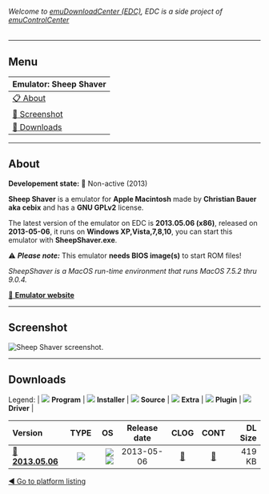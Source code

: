 ###### Welcome to [emuDownloadCenter (EDC)](https://github.com/PhoenixInteractiveNL/emuDownloadCenter/wiki/), EDC is a side project of [emuControlCenter](https://github.com/PhoenixInteractiveNL/emuControlCenter/wiki/)
***
## Menu
| **Emulator: Sheep Shaver** |
|:---------|
| [:clipboard: About](#about) |
| [:sunrise: Screenshot](#screenshot) |
| [:floppy_disk: Downloads](#downloads) |
***
## About
**Developement state:** :red_circle: Non-active (2013)

**Sheep Shaver** is a emulator for **Apple Macintosh** made by **Christian Bauer aka cebix** and has a **GNU GPLv2** license.

The latest version of the emulator on EDC is **2013.05.06 (x86)**, released on **2013-05-06**, it runs on **Windows XP,Vista,7,8,10**, you can start this emulator with **SheepShaver.exe**.

:warning: _**Please note:**_ This emulator **needs BIOS image(s)** to start ROM files!

_SheepShaver is a MacOS run-time environment that runs MacOS 7.5.2 thru 9.0.4._

[:link: **Emulator website**](http://sheepshaver.cebix.net)
***
## Screenshot
![](https://raw.githubusercontent.com/PhoenixInteractiveNL/emuDownloadCenter/master/hooks/sheepshaver/emulator_screen_01.jpg "Sheep Shaver screenshot.")
***
## Downloads
Legend:
| ![](https://raw.githubusercontent.com/wiki/PhoenixInteractiveNL/emuDownloadCenter/images_misc/icon_program_24.png) **Program** | 
![](https://raw.githubusercontent.com/wiki/PhoenixInteractiveNL/emuDownloadCenter/images_misc/icon_installer_24.png) **Installer** | 
![](https://raw.githubusercontent.com/wiki/PhoenixInteractiveNL/emuDownloadCenter/images_misc/icon_source_code_24.png) **Source** | 
![](https://raw.githubusercontent.com/wiki/PhoenixInteractiveNL/emuDownloadCenter/images_misc/icon_extra_24.png) **Extra** | 
![](https://raw.githubusercontent.com/wiki/PhoenixInteractiveNL/emuDownloadCenter/images_misc/icon_plugin_24.png) **Plugin** | 
![](https://raw.githubusercontent.com/wiki/PhoenixInteractiveNL/emuDownloadCenter/images_misc/icon_driver_24.png) **Driver** | 
 
| Version | TYPE | OS | Release date | CLOG | CONT | DL Size |
|:--------|:----:|---:|:------------:|:----:|:----:|--------:|
| [:floppy_disk: **2013.05.06**](https://github.com/PhoenixInteractiveNL/edc-repo0004/raw/master/sheepshaver/2013.05.06.7z) | ![](https://raw.githubusercontent.com/wiki/PhoenixInteractiveNL/emuDownloadCenter/images_misc/icon_program_24.png) | ![](https://raw.githubusercontent.com/wiki/PhoenixInteractiveNL/emuDownloadCenter/images_misc/logo_windows_24.png)![](https://raw.githubusercontent.com/wiki/PhoenixInteractiveNL/emuDownloadCenter/images_misc/icon_32-bit_24.png) | 2013-05-06 | [:page_facing_up:](https://github.com/PhoenixInteractiveNL/edc-repo0004/blob/master/sheepshaver/2013.05.06_changelog.txt) | [:mag_right:](https://github.com/PhoenixInteractiveNL/edc-repo0004/blob/master/sheepshaver/2013.05.06_contents.txt) | 419 KB |

[:arrow_backward: Go to platform listing](https://github.com/PhoenixInteractiveNL/emuDownloadCenter/wiki/EDC-Platform-List)
